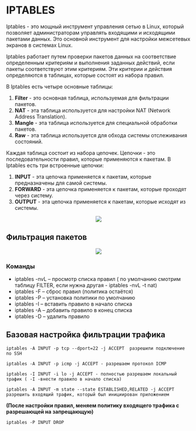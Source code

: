 # IPTABLES
Iptables - это мощный инструмент управления сетью в Linux, который позволяет администраторам управлять входящими и исходящими пакетами данных. Это основной инструмент для настройки межсетевых экранов в системах Linux.    

Iptables работает путем проверки пакетов данных на соответствие определенным критериям и выполнения заданных действий, если пакеты соответствуют этим критериям. Эти критерии и действия определяются в таблицах, которые состоят из набора правил. 
  
В Iptables есть четыре основные таблицы:
1. **Filter** - это основная таблица, используемая для фильтрации пакетов.
2. **NAT** - эта таблица используется для настройки NAT (Network Address Translation).
3. **Mangle** - эта таблица используется для специальной обработки пакетов.
4. **Raw** - эта таблица используется для обхода системы отслеживания состояний.

Каждая таблица состоит из набора цепочек. Цепочки - это последовательности правил, которые применяются к пакетам. В Iptables есть три встроенные цепочки:
1. **INPUT** - эта цепочка применяется к пакетам, которые предназначены для самой системы.
2. **FORWARD** - эта цепочка применяется к пакетам, которые проходят через систему.
3. **OUTPUT** - эта цепочка применяется к пакетам, которые исходят из системы.
<p align="center">
<image src="https://github.com/LLlMEJIb87/LINUX/blob/main/%D0%A1%D0%B5%D1%82%D1%8C/picture/chain.PNG">
</p>
   
## Фильтрация пакетов
<p align="center">
<image src="https://github.com/LLlMEJIb87/LINUX/blob/main/%D0%A1%D0%B5%D1%82%D1%8C/picture/filter.PNG">
</p>

### Команды
- iptables -nvL – просмотр списка правил ( по умолчанию смотрим таблицу FILTER, если нужна другая - iptables -nvL -t nat)
- iptables -F – сброс правил (политика остаётся)
- iptables -P – установка политики по умолчанию
- iptables -I – вставить правило в начало списка
- iptables -A – добавить правило в конец списка
- iptables -D – удалить правило

## Базовая настройка фильтрации трафика
```
iptables -A INPUT -p tcp --dport=22 -j ACCEPT  разрешили подключение по SSH 
```
```
iptables -A INPUT -p icmp -j ACCEPT - разрешаем протокол ICMP
```
```
iptables -I INPUT -i lo -j ACCEPT - полностью разрешаем локальный трафик ( -I -внести правило в начало списка)
```
```
iptables -A INPUT -m state --state ESTABLISHED,RELATED -j ACCEPT разрешить входящий трафик, который был инициирован приложением 
```
**(После настройки правил, меняем политику входящего трафика с разрешающей на запрещающую)**
```
iptables -P INPUT DROP
```
